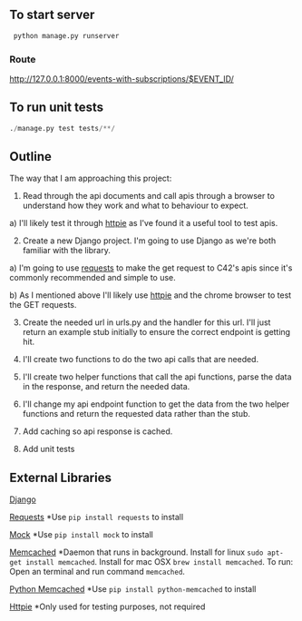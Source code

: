 ## To start server

```python
 python manage.py runserver
```

### Route

http://127.0.0.1:8000/events-with-subscriptions/$EVENT_ID/

## To run unit tests
```python
./manage.py test tests/**/
```

## Outline

The way that I am approaching this project:

1. Read through the api documents and call apis through a browser to understand how they work and what to behaviour to expect.

 a)  I'll likely test it through [httpie](https://github.com/jkbrzt/httpie) as I've found it a useful tool to test apis.

2. Create a new Django project.  I'm going to use Django as we're both familiar with the library.

 a)  I'm going to use [requests](https://github.com/kennethreitz/requests) to make the get request to C42's apis since it's commonly recommended and simple to use.

 b)  As I mentioned above I'll likely use [httpie](https://github.com/jkbrzt/httpie) and the chrome browser to test the GET requests.

3. Create the needed url in urls.py and the handler for this url.  I'll just return an example stub initially to ensure the correct endpoint is getting hit.

4. I'll create two functions to do the two api calls that are needed.

5. I'll create two helper functions that call the api functions, parse the data in the response, and return the needed data.

6. I'll change my api endpoint function to get the data from the two helper functions and return the requested data rather than the stub.

7. Add caching so api response is cached.

8. Add unit tests

## External Libraries

[Django](https://www.djangoproject.com/)

[Requests](http://docs.python-requests.org/en/master/) *Use ```pip install requests``` to install

[Mock](https://pypi.python.org/pypi/mock) *Use ```pip install mock``` to install

[Memcached](http://memcached.org/) *Daemon that runs in background.
Install for linux ``` sudo apt-get install memcached ```.
Install for mac OSX ``` brew install memcached ```.
To run: Open an terminal and run command ``` memcached ```.

[Python Memcached](https://pypi.python.org/pypi/python-memcached) *Use ``` pip install python-memcached ``` to install

[Httpie](https://github.com/jkbrzt/httpie) *Only used for testing purposes, not required
